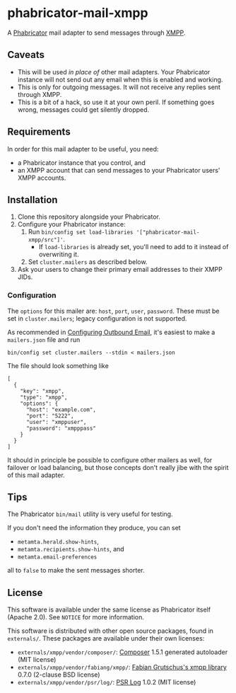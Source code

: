 # phabricator-mail-xmpp

A [Phabricator](https://phacility.com/phabricator/) mail adapter to send messages through [XMPP](https://en.wikipedia.org/wiki/XMPP).


## Caveats

* This will be used _in place of_ other mail adapters.
  Your Phabricator instance will not send out any email when this is enabled and working.
* This is only for outgoing messages.
  It will not receive any replies sent through XMPP.
* This is a bit of a hack, so use it at your own peril.
  If something goes wrong, messages could get silently dropped.


## Requirements

In order for this mail adapter to be useful, you need:

* a Phabricator instance that you control, and
* an XMPP account that can send messages to your Phabricator users' XMPP accounts.


## Installation

1. Clone this repository alongside your Phabricator.
1. Configure your Phabricator instance:
    1. Run `bin/config set load-libraries '["phabricator-mail-xmpp/src"]'`.
        * If `load-libraries` is already set, you'll need to add to it instead of overwriting it.
    1. Set `cluster.mailers` as described below.
1. Ask your users to change their primary email addresses to their XMPP JIDs.


### Configuration

The `options` for this mailer are: `host`, `port`, `user`, `password`.
These must be set in `cluster.mailers`; legacy configuration is not supported.

As recommended in [Configuring Outbound Email](https://secure.phabricator.com/book/phabricator/article/configuring_outbound_email/), it's easiest to make a `mailers.json` file and run
```
bin/config set cluster.mailers --stdin < mailers.json
```
The file should look something like
```
[
  {
    "key": "xmpp",
    "type": "xmpp",
    "options": {
      "host": "example.com",
      "port": "5222",
      "user": "xmppuser",
      "password": "xmpppass"
    }
  }
]
```

It should in principle be possible to configure other mailers as well, for failover or load balancing, but those concepts don't really jibe with the spirit of this mail adapter.


## Tips

The Phabricator `bin/mail` utility is very useful for testing.

If you don't need the information they produce, you can set

* `metamta.herald.show-hints`,
* `metamta.recipients.show-hints`, and
* `metamta.email-preferences`

all to `false` to make the sent messages shorter.


## License

This software is available under the same license as Phabricator itself (Apache 2.0).
See `NOTICE` for more information.

This software is distributed with other open source packages, found in `externals/`.
These packages are available under their own licenses:

* `externals/xmpp/vendor/composer/`: [Composer](https://github.com/composer/composer) 1.5.1 generated autoloader (MIT license)
* `externals/xmpp/vendor/fabiang/xmpp/`: [Fabian Grutschus's xmpp library](https://github.com/fabiang/xmpp) 0.7.0 (2-clause BSD license)
* `externals/xmpp/vendor/psr/log/`: [PSR Log](https://github.com/php-fig/log) 1.0.2 (MIT license)
